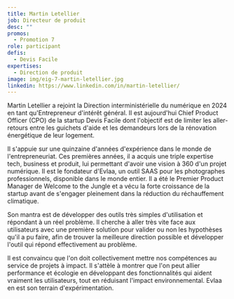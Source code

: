 ```yaml
---
title: Martin Letellier
job: Directeur de produit
desc: ""
promos:
  - Promotion 7
role: participant
defis:
  - Devis Facile
expertises:
  - Direction de produit
image: img/eig-7-martin-letellier.jpg
linkedin: https://www.linkedin.com/in/martin-letellier/
---
```

Martin Letellier a rejoint la Direction interministérielle du numérique en 2024 en tant qu'Entrepreneur d'intérêt général. Il est aujourd'hui Chief Product Officer (CPO) de la startup Devis Facile dont l'objectif est de limiter les aller-retours entre les guichets d'aide et les demandeurs lors de la rénovation énergétique de leur logement.

Il s'appuie sur une quinzaine d'années d'expérience dans le monde de l'entrepreneuriat. Ces premières années, il a acquis une triple expertise tech, business et produit, lui permettant d'avoir une vision à 360 d'un projet numérique. Il est le fondateur d'Evlaa, un outil SAAS pour les photographes professionnels, disponible dans le monde entier. Il a été le Premier Product Manager de Welcome to the Jungle et a vécu la forte croissance de la startup avant de s'engager pleinement dans la réduction du réchauffement climatique.

Son mantra est de développer des outils très simples d'utilisation et répondant à un réel problème. Il cherche à aller très vite face aux utilisateurs avec une première solution pour valider ou non les hypothèses qu'il a pu faire, afin de trouver la meilleure direction possible et développer l'outil qui répond effectivement au problème.

Il est convaincu que l'on doit collectivement mettre nos compétences au service de projets à impact. Il s'attèle à montrer que l'on peut allier performance et écologie en développant des fonctionnalités qui aident vraiment les utilisateurs, tout en réduisant l'impact environnemental. Evlaa en est son terrain d'expérimentation.